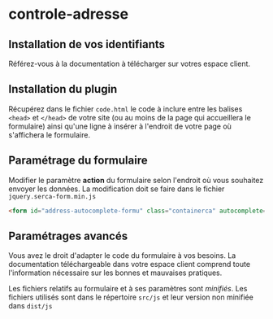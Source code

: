 # controle-adresse

## Installation de vos identifiants

Référez-vous à la documentation à télécharger sur votres espace client.

## Installation du plugin

Récupérez dans le fichier `code.html` le code à inclure entre les balises `<head>` et `</head>` de votre site (ou au moins de la page qui accueillera le formulaire) ainsi qu'une ligne à insérer à l'endroit de votre page où s'affichera le formulaire.

## Paramétrage du formulaire

Modifier le paramètre **action** du formulaire selon l'endroit où vous souhaitez envoyer les données.
La modification doit se faire dans le fichier `jquery.serca-form.min.js`

```html
<form id="address-autocomplete-formu" class="containerca" autocomplete="off" action="VotreDestination" method="POST">
```

## Paramétrages avancés

Vous avez le droit d'adapter le code du formulaire à vos besoins.
La documentation téléchargeable dans votre espace client comprend toute l'information nécessaire sur les bonnes et mauvaises pratiques.

Les fichiers relatifs au formulaire et à ses paramètres sont *minifiés*. Les fichiers utilisés sont dans le répertoire `src/js` et leur version non minifiée dans `dist/js`
